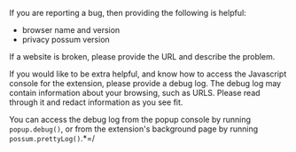 If you are reporting a bug, then providing the following is helpful:
* browser name and version
* privacy possum version

If a website is broken, please provide the URL and describe the problem.

If you would like to be extra helpful, and know how to access the Javascript console for the extension, please provide a debug log. The debug log may contain information about your browsing, such as URLS. Please read through it and redact information as you see fit.

You can access the debug log from the popup console by running `popup.debug()`, or from the extension's background page by running `possum.prettyLog()`.*=/
